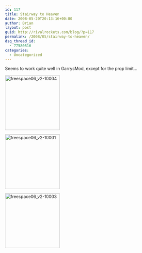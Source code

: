 ```yaml
---
id: 117
title: Stairway to Heaven
date: 2008-05-20T20:13:16+00:00
author: Brian
layout: post
guid: http://rivalrockets.com/blog/?p=117
permalink: /2008/05/stairway-to-heaven/
dsq_thread_id:
  - 77580516
categories:
  - Uncategorized
---
```

Seems to work quite well in GarrysMod, except for the prop limit&#8230;

<!-- see gallery_shortcode() in wp-includes/media.php -->

<div id='gallery-1' class='gallery galleryid-117 gallery-columns-3 gallery-size-thumbnail'>
  <dl class='gallery-item'>
    <dt class='gallery-icon'>
      <a href='http://localhost/blog/2008/05/stairway-to-heaven/freespace06_v2-10004/' title='freespace06_v2-10004'><img width="180" height="180" src="http://localhost/blog/wp-content/uploads/2008/05/freespace06_v2-10004-180x180.jpg" class="attachment-thumbnail" alt="freespace06_v2-10004" title="freespace06_v2-10004" /></a>
    </dt>
  </dl>
  
  <dl class='gallery-item'>
    <dt class='gallery-icon'>
      <a href='http://localhost/blog/2008/05/stairway-to-heaven/freespace06_v2-10001/' title='freespace06_v2-10001'><img width="180" height="180" src="http://localhost/blog/wp-content/uploads/2008/05/freespace06_v2-10001-180x180.jpg" class="attachment-thumbnail" alt="freespace06_v2-10001" title="freespace06_v2-10001" /></a>
    </dt>
  </dl>
  
  <dl class='gallery-item'>
    <dt class='gallery-icon'>
      <a href='http://localhost/blog/2008/05/stairway-to-heaven/freespace06_v2-10003/' title='freespace06_v2-10003'><img width="180" height="180" src="http://localhost/blog/wp-content/uploads/2008/05/freespace06_v2-10003-180x180.jpg" class="attachment-thumbnail" alt="freespace06_v2-10003" title="freespace06_v2-10003" /></a>
    </dt>
  </dl>
  
  <br style="clear: both" /> <br style='clear: both;' />
</div>